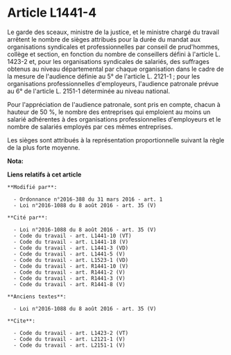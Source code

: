 # Article L1441-4

Le garde des sceaux, ministre de la justice, et le ministre chargé du travail arrêtent le nombre de sièges attribués pour la
durée du mandat aux organisations syndicales et professionnelles par conseil de prud'hommes, collège et section, en fonction
du nombre de conseillers défini à l'article L. 1423-2 et, pour les organisations syndicales de salariés, des suffrages
obtenus au niveau départemental par chaque organisation dans le cadre de la mesure de l'audience définie au 5° de l'article
L. 2121-1 ; pour les organisations professionnelles d'employeurs, l'audience patronale prévue au 6° de l'article L. 2151-1
déterminée au niveau national. 

Pour l'appréciation de l'audience patronale, sont pris en compte, chacun à hauteur de 50 %, le nombre des entreprises qui
emploient au moins un salarié adhérentes à des organisations professionnelles d'employeurs et le nombre de salariés employés
par ces mêmes entreprises. 

Les sièges sont attribués à la représentation proportionnelle suivant la règle de la plus forte moyenne.

**Nota:**



**Liens relatifs à cet article**

	**Modifié par**:

	  - Ordonnance n°2016-388 du 31 mars 2016 - art. 1
	  - Loi n°2016-1088 du 8 août 2016 - art. 35 (V)

	**Cité par**:

	  - Loi n°2016-1088 du 8 août 2016 - art. 35 (V)
	  - Code du travail - art. L1441-10 (VT)
	  - Code du travail - art. L1441-18 (V)
	  - Code du travail - art. L1441-3 (VD)
	  - Code du travail - art. L1441-5 (V)
	  - Code du travail - art. L1523-1 (VD)
	  - Code du travail - art. R1441-10 (V)
	  - Code du travail - art. R1441-2 (V)
	  - Code du travail - art. R1441-3 (V)
	  - Code du travail - art. R1441-8 (V)

	**Anciens textes**:

	  - Loi n°2016-1088 du 8 août 2016 - art. 35 (V)

	**Cite**:

	  - Code du travail - art. L1423-2 (VT)
	  - Code du travail - art. L2121-1 (V)
	  - Code du travail - art. L2151-1 (V)
